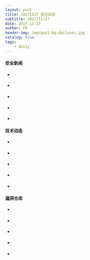 ```yaml
---
layout: post
title: 20171127 安全动态
subtitle: 2017/11/27
date: 2017-11-27
author: FR
header-img: img/post-bg-dailysec.jpg
catalog: true
tags:
    - daily
---
```

#### 安全新闻
- **[]()**

- **[]()**

- **[]()**

- **[]()**

- **[]()**

#### 技术动态
- **[]()**

- **[]()**

- **[]()**

- **[]()**

- **[]()**

#### 漏洞仓库
- **[]()**

- **[]()**

- **[]()**

- **[]()**

- **[]()**
